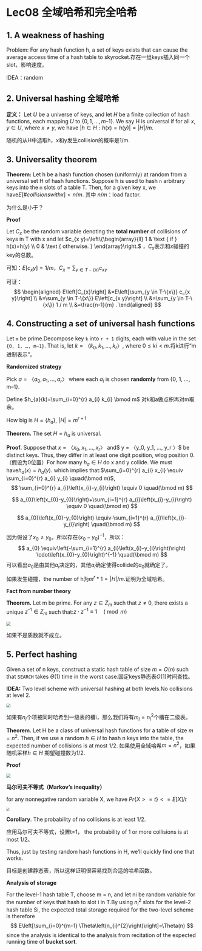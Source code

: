 # Lec08 全域哈希和完全哈希



## 1. A weakness of hashing

Problem: For any hash function h, a set of keys exists that can cause the average access time of a hash table to skyrocket.存在一组keys插入同一个slot，影响速度。

IDEA：random

## 2. Universal hashing 全域哈希

**定义：** Let $U$ be a universe of keys, and let $H$ be a finite collection of hash functions, each mapping $U$ to $\{0, 1, …, m–1\}$. We say H is universal if for all $x, y ∈ U$, where $x ≠ y$, we have $|{h ∈ H : h (x) = h (y)}| = | H|/ m$. 

随机的从H中选取h，x和y发生collision的概率是1/m.



## 3. Universality theorem 

**Theorem:** Let h be a hash function chosen (uniformly) at random from a universal set H of hash functions. Suppose h is used to hash `n` arbitrary keys into the `m` slots of a table T. Then, for a given key x, we have$E[\#collisions  with x]<n/m$. 其中 $n/m$：load factor. 

为什么是小于？



**Proof**

Let $C_x$ be the random variable denoting the **total number** of collisions of keys in T with x and let $c_{x y}=\left\{\begin{array}{ll}
1 & \text { if } h(x)=h(y) \\
0 & \text { otherwise. }
\end{array}\right.$ ，$C_x$表示和$x$碰撞的key的总数。

可知：$E[c_xy]=1/m$，$C_{x}=\sum_{y \in T-\{x\}} c_{x y}$

可证：
$$
\begin{aligned}
E\left[C_{x}\right] &=E\left[\sum_{y \in T-\{x\}} c_{x y}\right] \\
&=\sum_{y \in T-\{x\}} E\left[c_{x y}\right] \\
&=\sum_{y \in T-\{x\}} 1 / m \\
&=\frac{n-1}{m} . 
\end{aligned}
$$

## 4. Constructing a set of universal hash functions 

Let `m` be prime.Decompose key `k` into `r + 1` digits, each with value in the set `{0, 1, …, m–1}`. That is, let $k = 〈 k_0, k_1, …, k_r 〉$, where $0 ≤ ki < m$.将k进行“m进制表示”。



**Randomized strategy**

Pick $a = 〈 a_0, a_1, …, a_r 〉$ where each $a_i$ is chosen **randomly** from {0, 1, …, m–1}.

Define $h_{a}(k)=\sum_{i=0}^{r} a_{i} k_{i} \bmod m$ 对k和a做点积再对m取余。

How big is $H=\{h_a\}$, $|H|=m^{r+1}$



**Theorem.** The set $H = {h_a}$ is universal.

**Proof.** Suppose that $x = 〈x_0, x_1, …, x_r 〉$ and$ y = 〈y_0, y_1, …, y_r 〉$ be distinct keys. Thus, they differ in at least one digit position, wlog position 0.（假设为0位置）For how many $h_a ∈ H$ do x and y collide. We must have$h_a(x)=h_a(y)$. which implies that:$\sum_{i=0}^{r} a_{i} x_{i} \equiv \sum_{i=0}^{r} a_{i} y_{i} \quad(\bmod m)$,
$$
\sum_{i=0}^{r} a_{i}\left(x_{i}-y_{i}\right) \equiv 0 \quad(\bmod m)
$$

$$
a_{0}\left(x_{0}-y_{0}\right)+\sum_{i=1}^{r} a_{i}\left(x_{i}-y_{i}\right) \equiv 0 \quad(\bmod m)
$$

$$
a_{0}\left(x_{0}-y_{0}\right) \equiv-\sum_{i=1}^{r} a_{i}\left(x_{i}-y_{i}\right) \quad(\bmod m)
$$

因为假设了$x_0\neq y_0$，所以存在$(x_0-y_0)^{-1}$，所以：
$$
a_{0} \equiv\left(-\sum_{i=1}^{r} a_{i}\left(x_{i}-y_{i}\right)\right) \cdot\left(x_{0}-y_{0}\right)^{-1} \quad(\bmod m)
$$
可以看出$a_0$是由其他$a_i$决定的，其他$a_i$确定使得collide的$a_0$就确定了。

如果发生碰撞，the number of h为$m^r*1=|H|/m$.证明为全域哈希。







**Fact from number theory**

**Theorem.**  Let m be prime. For any $z ∈ Z_m$ such that $z ≠ 0$, there exists a unique $z^{–1} ∈ Z_m$ such that:$z \cdot z^{-1} \equiv 1 \quad(\bmod m)$

<img src="https://i.bmp.ovh/imgs/2021/03/c0d884026a0bece0.png" style="zoom:67%;" />

如果不是质数就不成立。



## 5. Perfect hashing

Given a set of n keys, construct a static hash table of size $m = O(n)$ such that `SEARCH` takes $\Theta(1)$ time in the worst case.固定keys静态表$O(1)$时间查找。



**IDEA:** Two level scheme with universal hashing at both levels.No collisions at level 2.

<img src="https://i.bmp.ovh/imgs/2021/03/5a9f5a1ed1076a16.png" style="zoom:67%;" />

 如果有$n_i$个项被同时哈希到一级表的槽i，那么我们将有$m_i=n_i^2$个槽在二级表。



**Theorem.** Let H be a class of universal hash functions for a table of size $m = n^2$. Then, if we use a random $h ∈ H$ to hash n keys into the table, the expected number of collisions is at most 1/2. 如果使用全域哈希$m = n^2$，如果随机采样$h ∈ H$ 期望碰撞数为1/2.

**Proof** 

<img src="https://i.bmp.ovh/imgs/2021/03/205afe16921034e7.png" style="zoom:67%;" />

**马尔可夫不等式（Markov’s inequality）**

 for any nonnegative random variable X, we have $Pr\{X>=t\}<=E[X]/t$

<img src="https://i.bmp.ovh/imgs/2021/03/6905c87427f2ea37.png" style="zoom:50%;" />



**Corollary**. The probability of no collisions is at least 1/2. 

应用马尔可夫不等式，设置t=1， the probability of 1 or more collisions is at most 1/2。

Thus, just by testing random hash functions in H, we’ll quickly find one that works. 

目标是创建静态表，所以这样证明很容易找到合适的哈希函数。



**Analysis of storage**

For the level-1 hash table T, choose m = n, and let ni be random variable for the number of keys that hash to slot i in T.By using $n_i^2$ slots for the level-2 hash table Si, the expected total storage required for the two-level scheme is therefore 
$$
E\left[\sum_{i=0}^{m-1} \Theta\left(n_{i}^{2}\right)\right]=\Theta(n)
$$
since the analysis is identical to the analysis from recitation of the expected running time of **bucket sort**.